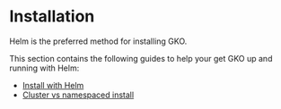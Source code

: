 # Installation

Helm is the preferred method for installing GKO.&#x20;

This section contains the following guides to help your get GKO up and running with Helm:

* [Install with Helm](install-with-helm.md)
* [Cluster vs namespaced install](cluster-vs-namespaced-install.md)
